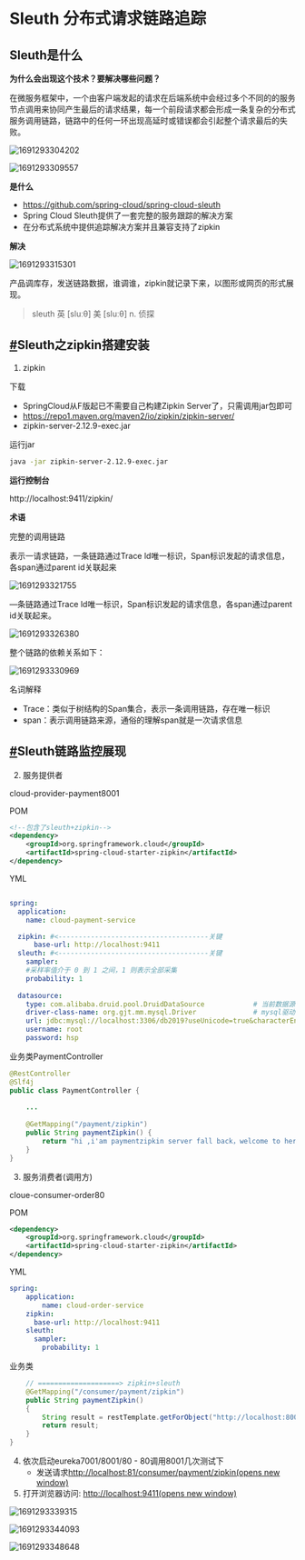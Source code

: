 # Sleuth 分布式请求链路追踪

## Sleuth是什么

**为什么会出现这个技术？要解决哪些问题？**

在微服务框架中，一个由客户端发起的请求在后端系统中会经过多个不同的的服务节点调用来协同产生最后的请求结果，每一个前段请求都会形成一条复杂的分布式服务调用链路，链路中的任何一环出现高延时或错误都会引起整个请求最后的失败。

![1691293304202](image/23-08-06-Sleuth分布式请求链路追踪/1691293304202.png)

![1691293309557](image/23-08-06-Sleuth分布式请求链路追踪/1691293309557.png)

**是什么**

* https://github.com/spring-cloud/spring-cloud-sleuth
* Spring Cloud Sleuth提供了一套完整的服务跟踪的解决方案
* 在分布式系统中提供追踪解决方案并且兼容支持了zipkin

**解决**

![1691293315301](image/23-08-06-Sleuth分布式请求链路追踪/1691293315301.png)

产品调库存，发送链路数据，谁调谁，zipkin就记录下来，以图形或网页的形式展现。

> sleuth 英 [sluːθ] 美 [sluːθ] n. 侦探

## [#](https://frxcat.fun/Spring/SpringCloud/Sleuth_/#sleuth%E4%B9%8Bzipkin%E6%90%AD%E5%BB%BA%E5%AE%89%E8%A3%85)Sleuth之zipkin搭建安装

1. zipkin

下载

* SpringCloud从F版起已不需要自己构建Zipkin Server了，只需调用jar包即可
* https://repo1.maven.org/maven2/io/zipkin/zipkin-server/
* zipkin-server-2.12.9-exec.jar

运行jar

```sh
java -jar zipkin-server-2.12.9-exec.jar
```

**运行控制台**

http://localhost:9411/zipkin/

**术语**

完整的调用链路

表示一请求链路，一条链路通过Trace ld唯一标识，Span标识发起的请求信息，各span通过parent id关联起来

![1691293321755](image/23-08-06-Sleuth分布式请求链路追踪/1691293321755.png)

—条链路通过Trace ld唯一标识，Span标识发起的请求信息，各span通过parent id关联起来。

![1691293326380](image/23-08-06-Sleuth分布式请求链路追踪/1691293326380.png)

整个链路的依赖关系如下：

![1691293330969](image/23-08-06-Sleuth分布式请求链路追踪/1691293330969.png)

名词解释

* Trace：类似于树结构的Span集合，表示一条调用链路，存在唯一标识
* span：表示调用链路来源，通俗的理解span就是一次请求信息

## [#](https://frxcat.fun/Spring/SpringCloud/Sleuth_/#sleuth%E9%93%BE%E8%B7%AF%E7%9B%91%E6%8E%A7%E5%B1%95%E7%8E%B0)Sleuth链路监控展现

2. 服务提供者

cloud-provider-payment8001

POM

```xml
<!--包含了sleuth+zipkin-->
<dependency>
    <groupId>org.springframework.cloud</groupId>
    <artifactId>spring-cloud-starter-zipkin</artifactId>
</dependency>
```

 YML

```yaml

spring:
  application:
    name: cloud-payment-service

  zipkin: #<-------------------------------------关键 
      base-url: http://localhost:9411
  sleuth: #<-------------------------------------关键
    sampler:
    #采样率值介于 0 到 1 之间，1 则表示全部采集
    probability: 1
  
  datasource:
    type: com.alibaba.druid.pool.DruidDataSource            # 当前数据源操作类型
    driver-class-name: org.gjt.mm.mysql.Driver              # mysql驱动包
    url: jdbc:mysql://localhost:3306/db2019?useUnicode=true&characterEncoding=utf-8&useSSL=false
    username: root
    password: hsp
```

业务类PaymentController

```java
@RestController
@Slf4j
public class PaymentController {
  
    ...
  
 	@GetMapping("/payment/zipkin")
    public String paymentZipkin() {
        return "hi ,i'am paymentzipkin server fall back，welcome to here, O(∩_∩)O哈哈~";
    }  
}
```

3. 服务消费者(调用方)

cloue-consumer-order80

POM

```xml
<dependency>
    <groupId>org.springframework.cloud</groupId>
    <artifactId>spring-cloud-starter-zipkin</artifactId>
</dependency>
```

 YML

```yaml
spring:
    application:
        name: cloud-order-service
    zipkin:
      base-url: http://localhost:9411
    sleuth:
      sampler:
        probability: 1
```

业务类

```java
    // ====================> zipkin+sleuth
    @GetMapping("/consumer/payment/zipkin")
    public String paymentZipkin()
    {
        String result = restTemplate.getForObject("http://localhost:8001"+"/payment/zipkin/", String.class);
        return result;
    }
}
```

4. 依次启动eureka7001/8001/80 - 80调用8001几次测试下
   * 发送请求[http://localhost:81/consumer/payment/zipkin(opens new window)](http://localhost:81/consumer/payment/zipkin)
5. 打开浏览器访问: [http://localhost:9411(opens new window)](http://localhost:9411/)

![1691293339315](image/23-08-06-Sleuth分布式请求链路追踪/1691293339315.png)

![1691293344093](image/23-08-06-Sleuth分布式请求链路追踪/1691293344093.png)

![1691293348648](image/23-08-06-Sleuth分布式请求链路追踪/1691293348648.png)

